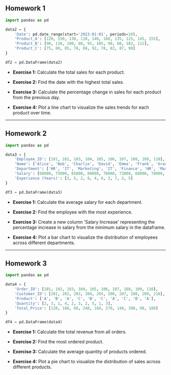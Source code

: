 
## Homework 1

```python
import pandas as pd

data2 = {
    'Date': pd.date_range(start='2023-01-01', periods=10),
    'Product_A': [120, 150, 130, 110, 140, 160, 135, 125, 145, 155],
    'Product_B': [90, 110, 100, 80, 95, 105, 98, 88, 102, 112],
    'Product_C': [75, 80, 85, 70, 88, 92, 78, 82, 87, 90]
}

df2 = pd.DataFrame(data2)
```

- **Exercise 1:** Calculate the total sales for each product.

- **Exercise 2:** Find the date with the highest total sales.

- **Exercise 3:** Calculate the percentage change in sales for each product from the previous day.

- **Exercise 4:** Plot a line chart to visualize the sales trends for each product over time.

---

## Homework 2

```python
import pandas as pd

data3 = {
    'Employee_ID': [101, 102, 103, 104, 105, 106, 107, 108, 109, 110],
    'Name': ['Alice', 'Bob', 'Charlie', 'David', 'Emma', 'Frank', 'Grace', 'Hank', 'Ivy', 'Jack'],
    'Department': ['HR', 'IT', 'Marketing', 'IT', 'Finance', 'HR', 'Marketing', 'IT', 'Finance', 'Marketing'],
    'Salary': [60000, 75000, 65000, 80000, 70000, 72000, 68000, 78000, 69000, 76000],
    'Experience (Years)': [3, 5, 2, 8, 4, 6, 3, 7, 2, 5]
}

df3 = pd.DataFrame(data3)
```

- **Exercise 1:** Calculate the average salary for each department.

- **Exercise 2:** Find the employee with the most experience.

- **Exercise 3:** Create a new column 'Salary Increase' representing the percentage increase in salary from the minimum salary in the dataframe.

- **Exercise 4:** Plot a bar chart to visualize the distribution of employees across different departments.

--- 

## Homework 3

```python
import pandas as pd

data4 = {
    'Order_ID': [101, 102, 103, 104, 105, 106, 107, 108, 109, 110],
    'Customer_ID': [201, 202, 203, 204, 205, 206, 207, 208, 209, 210],
    'Product': ['A', 'B', 'A', 'C', 'B', 'C', 'A', 'C', 'B', 'A'],
    'Quantity': [2, 3, 1, 4, 2, 3, 2, 5, 1, 3],
    'Total_Price': [120, 180, 60, 240, 160, 270, 140, 300, 90, 180]
}

df4 = pd.DataFrame(data4)
```

- **Exercise 1:** Calculate the total revenue from all orders.

- **Exercise 2:** Find the most ordered product.

- **Exercise 3:** Calculate the average quantity of products ordered.

- **Exercise 4:** Plot a pie chart to visualize the distribution of sales across different products.
